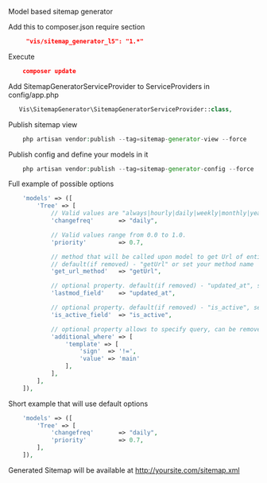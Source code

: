 Model based sitemap generator

Add this to composer.json require section
```json
     "vis/sitemap_generator_l5": "1.*"
```

Execute
```json
    composer update
```

Add SitemapGeneratorServiceProvider to ServiceProviders in config/app.php
```php
   Vis\SitemapGenerator\SitemapGeneratorServiceProvider::class,
```

Publish sitemap view
```php
    php artisan vendor:publish --tag=sitemap-generator-view --force
```

Publish config and define your models in it
```php
    php artisan vendor:publish --tag=sitemap-generator-config --force
```

Full example of possible options
```php
    'models' => ([
        'Tree' => [
            // Valid values are "always|hourly|daily|weekly|monthly|yearly|never"
            'changefreq'       => "daily",

            // Valid values range from 0.0 to 1.0.
            'priority'         => 0.7,

            // method that will be called upon model to get Url of entity
            // default(if removed) - "getUrl" or set your method name
            'get_url_method'   => "getUrl",

            // optional property. default(if removed) - "updated_at", set false to disable or set your field name
            'lastmod_field'    => "updated_at",

            // optional property. default(if removed) - "is_active", set false to disable or set your field name
            'is_active_field'  => "is_active",

            // optional property allows to specify query, can be removed if not required
            'additional_where' => [
                'template' => [
                    'sign'  => '!=',
                    'value' => 'main'
                ],
            ],
        ],
    ]),
```

Short example that will use default options
```php
    'models' => ([
        'Tree' => [
            'changefreq'       => "daily",
            'priority'         => 0.7,
        ],
    ]),
```


Generated Sitemap will be available at http://yoursite.com/sitemap.xml
